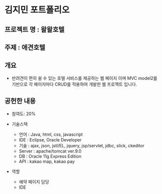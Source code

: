 # 김지민 포트폴리오

## 프로젝트 명 : 왈왈호텔

## 주제 : 애견호텔

## 개요
* 반려견이 편히 쉴 수 있는 호텔 서비스를 제공하는 웹 페이지 이며 MVC model2를 기반으로 각 페이지마다 CRUD를 적용하여 개발한 웹 프로젝트 입니다.
## 공헌한 내용
* 참여도: 20%
* 기술스택
  * 언어 : Java, html, css, javascript
  * IDE : Eclipse, Oracle Developer
  * 기술 : ajax, json, jstl/EL, jquery, jsp/servlet, jdbc, slick, ckeditor
  * Server : apache/tomcat ver.9.0
  * DB : Oracle 11g Express Edition
  * API : kakao map, kakao pay
  
* 역할
  * 예약 페이지 담당
  * IDE 
